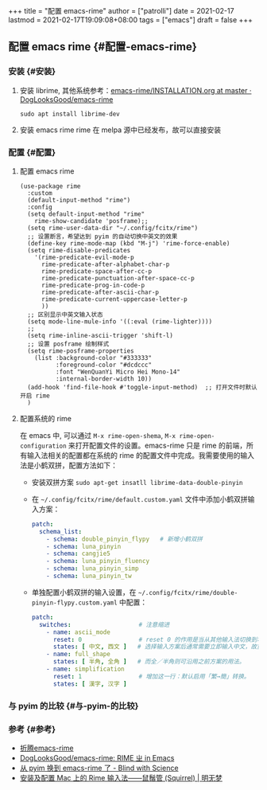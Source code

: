 +++
title = "配置 emacs-rime"
author = ["patrolli"]
date = 2021-02-17
lastmod = 2021-02-17T19:09:08+08:00
tags = ["emacs"]
draft = false
+++

## 配置 emacs rime {#配置-emacs-rime}


### 安装 {#安装}

1.  安装 librime, 其他系统参考：[emacs-rime/INSTALLATION.org at master · DogLooksGood/emacs-rime](https://github.com/DogLooksGood/emacs-rime/blob/master/INSTALLATION.org)

    `sudo apt install librime-dev`
2.  安装 emacs rime
    rime 在 melpa 源中已经发布，故可以直接安装


### 配置 {#配置}

1.  配置 emacs rime

    ```elisp
    (use-package rime
      :custom
      (default-input-method "rime")
      :config
      (setq default-input-method "rime"
    	rime-show-candidate 'posframe);;
      (setq rime-user-data-dir "~/.config/fcitx/rime")
      ;; 设置断言，希望达到 pyim 的自动切换中英文的效果
      (define-key rime-mode-map (kbd "M-j") 'rime-force-enable)
      (setq rime-disable-predicates
    	'(rime-predicate-evil-mode-p
    	  rime-predicate-after-alphabet-char-p
    	  rime-predicate-space-after-cc-p
    	  rime-predicate-punctuation-after-space-cc-p
    	  rime-predicate-prog-in-code-p
    	  rime-predicate-after-ascii-char-p
    	  rime-predicate-current-uppercase-letter-p
    	  ))
      ;; 区别显示中英文输入状态
      (setq mode-line-mule-info '((:eval (rime-lighter))))
      ;;
      (setq rime-inline-ascii-trigger 'shift-l)
      ;; 设置 posframe 绘制样式
      (setq rime-posframe-properties
    	(list :background-color "#333333"
    	      :foreground-color "#dcdccc"
    	      :font "WenQuanYi Micro Hei Mono-14"
    	      :internal-border-width 10))
      (add-hook 'find-file-hook #'toggle-input-method)  ;; 打开文件时默认开启 rime
      )
    ```
2.  配置系统的 rime

    在 emacs 中, 可以通过 `M-x rime-open-shema`, `M-x rime-open-configuration` 来打开配置文件的设置。emacs-rime 只是 rime 的前端，所有输入法相关的配置都在系统的 rime 的配置文件中完成。我需要使用的输入法是小鹤双拼，配置方法如下：

    -   安装双拼方案
        `sudo apt-get insatll librime-data-double-pinyin`
    -   在 `~/.config/fcitx/rime/default.custom.yaml` 文件中添加小鹤双拼输入方案：

        ```yaml
        patch:
          schema_list:
        ​    - schema: double_pinyin_flypy   # 新增小鹤双拼
        ​    - schema: luna_pinyin
        ​    - schema: cangjie5
        ​    - schema: luna_pinyin_fluency
        ​    - schema: luna_pinyin_simp
        ​    - schema: luna_pinyin_tw
        ```
    -   单独配置小鹤双拼的输入设置，在 `~/.config/fcitx/rime/double-pinyin-flypy.custom.yaml` 中配置：

        ```yaml
        patch:
          switches:                   # 注意缩进
        ​    - name: ascii_mode
              reset: 0                # reset 0 的作用是当从其他输入法切换到本输入法重设为指定状态
              states: [ 中文, 西文 ]   # 选择输入方案后通常需要立即输入中文，故重设 ascii_mode = 0
        ​    - name: full_shape
              states: [ 半角, 全角 ]   # 而全／半角则可沿用之前方案的用法。
        ​    - name: simplification
              reset: 1                # 增加这一行：默认启用「繁→簡」转换。
              states: [ 漢字, 汉字 ]
        ```


### 与 pyim 的比较 {#与-pyim-的比较}


### 参考 {#参考}

-   [折腾emacs-rime](https://manateelazycat.github.io/emacs/2020/03/22/emacs-rime.html)
-   [DogLooksGood/emacs-rime: RIME ㄓ in Emacs](https://github.com/DogLooksGood/emacs-rime#%E4%B8%B4%E6%97%B6%E8%8B%B1%E6%96%87%E6%A8%A1%E5%BC%8F)
-   [从 pyim 换到 emacs-rime 了 - Blind with Science](https://blindwith.science/2020/12/460.html/)
-   [安装及配置 Mac 上的 Rime 输入法——鼠鬚管 (Squirrel) | 明无梦](https://www.dreamxu.com/install-config-squirrel/)
